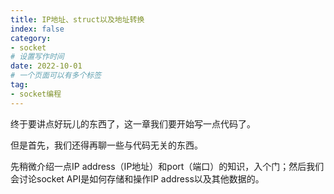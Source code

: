 ```yaml
---
title: IP地址、struct以及地址转换
index: false
category:
- socket
# 设置写作时间
date: 2022-10-01
# 一个页面可以有多个标签
tag:
- socket编程
---
```


终于要讲点好玩儿的东西了，这一章我们要开始写一点代码了。

但是首先，我们还得再聊一些与代码无关的东西。

先稍微介绍一点IP address（IP地址）和port（端口）的知识，入个门；然后我们会讨论socket API是如何存储和操作IP address以及其他数据的。

